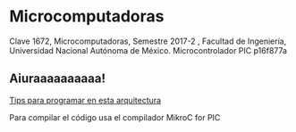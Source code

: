 # Microcomputadoras

Clave 1672, Microcomputadoras, Semestre 2017-2 , Facultad de Ingeniería, Universidad Nacional Autónoma de México.
Microcontrolador PIC p16f877a

## Aiuraaaaaaaaaa!

[Tips para programar en esta arquitectura](http://picprojects.org.uk/projects/pictips.htm)

Para compilar el código usa el compilador MikroC for PIC


